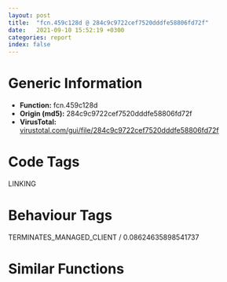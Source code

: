 ```yaml
---
layout: post
title:  "fcn.459c128d @ 284c9c9722cef7520dddfe58806fd72f"
date:   2021-09-10 15:52:19 +0300
categories: report
index: false
---
```


# Generic Information
- **Function:** fcn.459c128d
- **Origin (md5):** 284c9c9722cef7520dddfe58806fd72f
- **VirusTotal:** [virustotal.com/gui/file/284c9c9722cef7520dddfe58806fd72f][virustotal_ref]

# Code Tags
<span class="tag" id="LINKING">LINKING</span>


# Behaviour Tags
<span class="bhv-tag" id="TERMINATES_MANAGED_CLIENT">TERMINATES_MANAGED_CLIENT / 0.08624635898541737</span>

# Similar Functions
<script type="text/javascript" src="https://www.gstatic.com/charts/loader.js"></script>
<script type="text/javascript">

    google.charts.load('current', {'packages':['corechart']});
    google.charts.setOnLoadCallback(drawChart);

    function drawChart() {
    var data = new google.visualization.DataTable();
        data.addColumn('number', 'X');
        data.addColumn('number', 'Y');
        data.addColumn({type: 'string', role: 'tooltip', 'p': {'html': true}});
        data.addColumn({'type': 'string', 'role': 'style'});
        
        data.addRows([
    [18.645645141601562, 56.17818069458008, '<b><a href="/report/fcn.459c128d@284c9c9722cef7520dddfe58806fd72f">fcn.459c128d</a><br>@284c9c9722cef7520dddfe58806fd72f</b><br>push str.mscoree.dll<br>call dword[sym.imp.KERNEL32.dll_GetModuleHandleA]<br>test eax, eax<br>je 0x459c12b2<br>push str.CorExitProcess<br>push eax<br>call dword[sym.imp.KERNEL32.dll_GetProcAddress]<br>test eax, eax<br>je 0x459c12b2<br>push dword[esp+4]<br>call eax<br>ret <br><eoc> ', 'point { fill-color: #e0440e; }'],
[105.47154998779297, -41.22115707397461, '<b><a href="/report/fcn.00436bd8@46f6c2adf1fd4d1453ed312ca79dd9bf">fcn.00436bd8</a><br>@46f6c2adf1fd4d1453ed312ca79dd9bf</b><br>push str.mscoree.dll<br>call dword[sym.imp.KERNEL32.dll_GetModuleHandleA]<br>test eax, eax<br>je 0x436bfd<br>push str.CorExitProcess<br>push eax<br>call dword[sym.imp.KERNEL32.dll_GetProcAddress]<br>test eax, eax<br>je 0x436bfd<br>push dword[esp+4]<br>call eax<br>ret <br><eoc> ', 'null'],
[57.422298431396484, -106.50228118896484, '<b><a href="/report/fcn.00419ed6@de21a548b66aa6c0b17491b6a31e14fa">fcn.00419ed6</a><br>@de21a548b66aa6c0b17491b6a31e14fa</b><br>push str.mscoree.dll<br>call dword[sym.imp.KERNEL32.dll_GetModuleHandleA]<br>test eax, eax<br>je 0x419efb<br>push str.CorExitProcess<br>push eax<br>call dword[sym.imp.KERNEL32.dll_GetProcAddress]<br>test eax, eax<br>je 0x419efb<br>push dword[esp+4]<br>call eax<br>ret <br><eoc> ', 'null'],
[17.389623641967773, -25.467105865478516, '<b><a href="/report/fcn.1001bdea@4c3818fdf32d89a09257dbc9d3e142ea">fcn.1001bdea</a><br>@4c3818fdf32d89a09257dbc9d3e142ea</b><br>push str.mscoree.dll<br>call dword[sym.imp.KERNEL32.dll_GetModuleHandleA]<br>test eax, eax<br>je 0x1001be0f<br>push str.CorExitProcess<br>push eax<br>call dword[sym.imp.KERNEL32.dll_GetProcAddress]<br>test eax, eax<br>je 0x1001be0f<br>push dword[esp+4]<br>call eax<br>ret <br><eoc> ', 'null'],
[-24.874300003051758, -105.30841827392578, '<b><a href="/report/fcn.100229c8@481b545f5c18f2fce1caac67ddc419e8">fcn.100229c8</a><br>@481b545f5c18f2fce1caac67ddc419e8</b><br>push str.mscoree.dll<br>call dword[sym.imp.KERNEL32.dll_GetModuleHandleA]<br>test eax, eax<br>je 0x100229ed<br>push str.CorExitProcess<br>push eax<br>call dword[sym.imp.KERNEL32.dll_GetProcAddress]<br>test eax, eax<br>je 0x100229ed<br>push dword[esp+4]<br>call eax<br>ret <br><eoc> ', 'null'],
[-71.16708374023438, -38.75370788574219, '<b><a href="/report/fcn.00438f2f@7b00dd8f2abf54a73bfb09681334ff78">fcn.00438f2f</a><br>@7b00dd8f2abf54a73bfb09681334ff78</b><br>push str.mscoree.dll<br>call dword[sym.imp.KERNEL32.dll_GetModuleHandleA]<br>test eax, eax<br>je 0x438f54<br>push str.CorExitProcess<br>push eax<br>call dword[sym.imp.KERNEL32.dll_GetProcAddress]<br>test eax, eax<br>je 0x438f54<br>push dword[esp+4]<br>call eax<br>ret <br><eoc> ', 'null'],
[-12.628213882446289, 209.0654296875, '<b><a href="/report/fcn.0040d22f@59aef7c08025d70f84c85db2092fc99e">fcn.0040d22f</a><br>@59aef7c08025d70f84c85db2092fc99e</b><br>push str.mscoree.dll<br>call dword[sym.imp.KERNEL32.dll_GetModuleHandleA]<br>test eax, eax<br>je 0x40d254<br>push str.CorExitProcess<br>push eax<br>call dword[sym.imp.KERNEL32.dll_GetProcAddress]<br>test eax, eax<br>je 0x40d254<br>push dword[esp+4]<br>call eax<br>push dword[esp+4]<br>call dword[sym.imp.KERNEL32.dll_ExitProcess]<br><eoc> ', 'null'],
[52.806888580322266, 208.30734252929688, '<b><a href="/report/fcn.0041b5e2@1123b7aa5760238fe93045e585b8234c">fcn.0041b5e2</a><br>@1123b7aa5760238fe93045e585b8234c</b><br>push str.mscoree.dll<br>call dword[sym.imp.KERNEL32.dll_GetModuleHandleA]<br>test eax, eax<br>je 0x41b607<br>push str.CorExitProcess<br>push eax<br>call dword[sym.imp.KERNEL32.dll_GetProcAddress]<br>test eax, eax<br>je 0x41b607<br>push dword[esp+4]<br>call eax<br>push dword[esp+4]<br>call dword[sym.imp.KERNEL32.dll_ExitProcess]<br><eoc> ', 'null'],
[96.80145263671875, 39.053733825683594, '<b><a href="/report/fcn.00402466@e38ba004520fa1a86a35b63e8d5843ef">fcn.00402466</a><br>@e38ba004520fa1a86a35b63e8d5843ef</b><br>push str.mscoree.dll<br>call dword[sym.imp.KERNEL32.dll_GetModuleHandleA]<br>test eax, eax<br>je 0x40248b<br>push str.CorExitProcess<br>push eax<br>call dword[sym.imp.KERNEL32.dll_GetProcAddress]<br>test eax, eax<br>je 0x40248b<br>push dword[esp+4]<br>call eax<br>ret <br><eoc> ', 'null'],
[-59.961490631103516, 41.207977294921875, '<b><a href="/report/fcn.0041277b@6c5b0418e4a4c57d99cda47d2717045d">fcn.0041277b</a><br>@6c5b0418e4a4c57d99cda47d2717045d</b><br>push str.mscoree.dll<br>call dword[sym.imp.KERNEL32.dll_GetModuleHandleA]<br>test eax, eax<br>je 0x4127a0<br>push str.CorExitProcess<br>push eax<br>call dword[sym.imp.KERNEL32.dll_GetProcAddress]<br>test eax, eax<br>je 0x4127a0<br>push dword[esp+4]<br>call eax<br>ret <br><eoc> ', 'null'],

        ]);

    var options = {
        title: 'Similarity Plot',
        legend: 'none',
        colors: ['#dedbd9', '#e6693e', '#ec8f6e', '#f3b49f', '#f6c7b6'],
        tooltip: {isHtml: true, trigger: 'both'},
        explorer: {
        actions: ["dragToZoom", "rightClickToReset"],
        },
        chartArea: {
        width: '80%',
        height: '80%'
        },
        width: '100%',
        height: '100%'
    };

    var chart = new google.visualization.ScatterChart(document.getElementById('chart_div'));

    chart.draw(data, options);
    }
    
</script>


<div id="chart_div" style="width: 100%px; height: 100%;"></div>

# Disassembled Code
{% highlight nasm %}

push str.mscoree.dll
call dword[sym.imp.KERNEL32.dll_GetModuleHandleA]
test eax, eax
je 0x459c12b2
push str.CorExitProcess
push eax
call dword[sym.imp.KERNEL32.dll_GetProcAddress]
test eax, eax
je 0x459c12b2
push dword[esp+4]
call eax
ret

{% endhighlight %}

[virustotal_ref]: https://www.virustotal.com/gui/file/284c9c9722cef7520dddfe58806fd72f